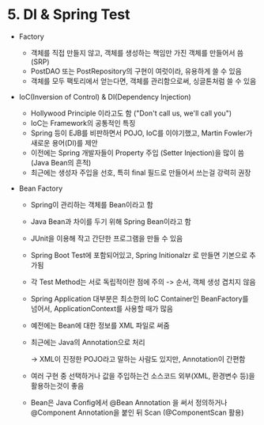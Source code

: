 # 5. DI & Spring Test

* Factory
  * 객체를 직접 만들지 않고, 객체를 생성하는 책임만 가진 객체를 만들어서 씀(SRP)
  * PostDAO 또는 PostRepository의 구현이 여럿이라, 유용하게 쓸 수 있음
  * 객체를 모두 팩토리에서 얻는다면, 객체를 관리함으로써, 싱글톤처럼 쓸 수 있음



* IoC(Inversion of Control) & DI(Dependency Injection)
  * Hollywood Principle 이라고도 함 ("Don't call us, we'll call you")
  * IoC는 Framework의 공통적인 특징
  * Spring 등이 EJB를 비판하면서 POJO, IoC를 이야기했고, Martin Fowler가 새로운 용어(DI)를 제안
  * 이전에는 Spring 개발자들이 Property 주입 (Setter Injection)을 많이 씀(Java Bean의 흔적)
  * 최근에는 생성자 주입을 선호, 특히 final 필드로 만들어서 쓰는걸 강력히 권장



* Bean Factory
  * Spring이 관리하는 객체를 Bean이라고 함
  * Java Bean과 차이를 두기 위해 Spring Bean이라고 함
  *    JUnit을 이용해 작고 간단한 프로그램을 만들 수 있음
  * Spring Boot Test에 포함되어있고, Spring Initionalzr 로 만들면 기본으로 추가됨
  * 각 Test Method는 서로 독립적이란 점에 주의 -> 순서, 객체 생성 겹치지 않음
  * Spring Application 대부분은 최소한의 IoC Container인 BeanFactory를 넘어서, ApplicationContext를 사용할 때가 많음
  * 예전에는 Bean에 대한 정보를 XML 파일로 써줌
  *   최근에는 Java의 Annotation으로 처리

      \-> XML이 진정한 POJO라고 말하는 사람도 있지만, Annotation이 간편함
  * 여러 구현 중 선택하거나 값을 주입하는건 소스코드 외부(XML, 환경변수 등)을 활용하는것이 좋음
  * Bean은 Java Config에서 @Bean Annotation 을 써서 정의하거나 @Component Annotation을 붙인 뒤 Scan (@ComponentScan 활용)



